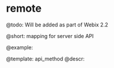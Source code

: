 remote
=============


@todo:
	Will be added as part of Webix 2.2

@short: mapping for server side API


@example:

@template:	api_method
@descr:

